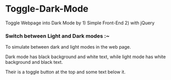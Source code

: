 # Toggle-Dark-Mode
Toggle Webpage into Dark Mode by 1) Simple Front-End 2) with jQuery

### Switch between Light and Dark modes :~
To simulate between dark and light modes in the web page. 

Dark mode has black background and white text, while light mode has white background and black text.

Their is a toggle button at the top and some text below it.
